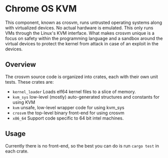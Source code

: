 # Chrome OS KVM

This component, known as crosvm, runs untrusted operating systems along with
virtualized devices. No actual hardware is emulated. This only runs VMs
through the Linux's KVM interface. What makes crosvm unique is a focus on
safety within the programming language and a sandbox around the virtual
devices to protect the kernel from attack in case of an exploit in the
devices.

## Overview

The crosvm source code is organized into crates, each with their own
unit tests. These crates are:

* `kernel_loader` Loads elf64 kernel files to a slice of memory.
* `kvm_sys` low-level (mostly) auto-generated structures and constants for using KVM
* `kvm` unsafe, low-level wrapper code for using kvm_sys
* `crosvm` the top-level binary front-end for using crosvm
* `x86_64` Support code specific to 64 bit intel machines.

## Usage

Currently there is no front-end, so the best you can do is run `cargo test` in
each crate.
